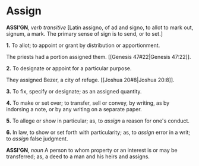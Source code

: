# Assign

**ASSI'GN**, _verb transitive_ \[Latin assigno, of ad and signo, to allot to mark out, signum, a mark. The primary sense of sign is to send, or to set.\]

**1.** To allot; to appoint or grant by distribution or apportionment.

The priests had a portion assigned them. [[Genesis 47#22|Genesis 47:22]].

**2.** To designate or appoint for a particular purpose.

They assigned Bezer, a city of refuge. [[Joshua 20#8|Joshua 20:8]].

**3.** To fix, specify or designate; as an assigned quantity.

**4.** To make or set over; to transfer, sell or convey, by writing, as by indorsing a note, or by any writing on a separate paper.

**5.** To allege or show in particular; as, to _assign_ a reason for one's conduct.

**6.** In law, to show or set forth with particularity; as, to _assign_ error in a writ; to _assign_ false judgment.

**ASSI'GN**, _noun_ A person to whom property or an interest is or may be transferred; as, a deed to a man and his heirs and assigns.